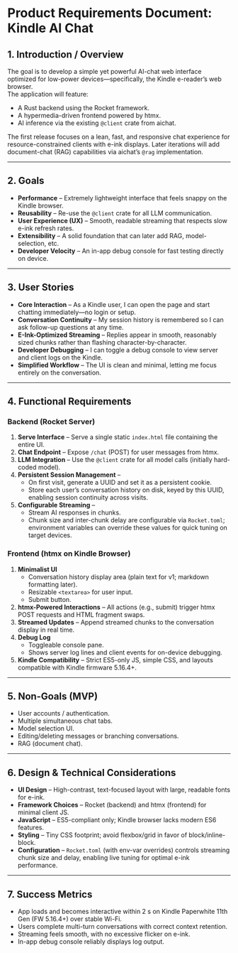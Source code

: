 # Product Requirements Document: Kindle AI Chat

## 1. Introduction / Overview
The goal is to develop a simple yet powerful AI-chat web interface optimized for low-power devices—specifically, the Kindle e-reader’s web browser.  
The application will feature:

* A Rust backend using the Rocket framework.
* A hypermedia-driven frontend powered by htmx.
* AI inference via the existing `@client` crate from aichat.

The first release focuses on a lean, fast, and responsive chat experience for resource-constrained clients with e-ink displays. Later iterations will add document-chat (RAG) capabilities via aichat’s `@rag` implementation.

---

## 2. Goals
* **Performance** – Extremely lightweight interface that feels snappy on the Kindle browser.  
* **Reusability** – Re-use the `@client` crate for all LLM communication.  
* **User Experience (UX)** – Smooth, readable streaming that respects slow e-ink refresh rates.  
* **Extensibility** – A solid foundation that can later add RAG, model-selection, etc.  
* **Developer Velocity** – An in-app debug console for fast testing directly on device.

---

## 3. User Stories
* **Core Interaction** – As a Kindle user, I can open the page and start chatting immediately—no login or setup.  
* **Conversation Continuity** – My session history is remembered so I can ask follow-up questions at any time.  
* **E-Ink-Optimized Streaming** – Replies appear in smooth, reasonably sized chunks rather than flashing character-by-character.  
* **Developer Debugging** – I can toggle a debug console to view server and client logs on the Kindle.  
* **Simplified Workflow** – The UI is clean and minimal, letting me focus entirely on the conversation.

---

## 4. Functional Requirements

### Backend (Rocket Server)
1. **Serve Interface** – Serve a single static `index.html` file containing the entire UI.  
2. **Chat Endpoint** – Expose `/chat` (POST) for user messages from htmx.  
3. **LLM Integration** – Use the `@client` crate for all model calls (initially hard-coded model).  
4. **Persistent Session Management** –  
   * On first visit, generate a UUID and set it as a persistent cookie.  
   * Store each user’s conversation history on disk, keyed by this UUID, enabling session continuity across visits.  
5. **Configurable Streaming** –  
   * Stream AI responses in chunks.  
   * Chunk size and inter-chunk delay are configurable via `Rocket.toml`; environment variables can override these values for quick tuning on target devices.

### Frontend (htmx on Kindle Browser)
1. **Minimalist UI**  
   * Conversation history display area (plain text for v1; markdown formatting later).  
   * Resizable `<textarea>` for user input.  
   * Submit button.  
2. **htmx-Powered Interactions** – All actions (e.g., submit) trigger htmx POST requests and HTML fragment swaps.  
3. **Streamed Updates** – Append streamed chunks to the conversation display in real time.  
4. **Debug Log**  
   * Toggleable console pane.  
   * Shows server log lines and client events for on-device debugging.  
5. **Kindle Compatibility** – Strict ES5-only JS, simple CSS, and layouts compatible with Kindle firmware 5.16.4+.

---

## 5. Non-Goals (MVP)
* User accounts / authentication.  
* Multiple simultaneous chat tabs.  
* Model selection UI.  
* Editing/deleting messages or branching conversations.  
* RAG (document chat).

---

## 6. Design & Technical Considerations
* **UI Design** – High-contrast, text-focused layout with large, readable fonts for e-ink.  
* **Framework Choices** – Rocket (backend) and htmx (frontend) for minimal client JS.  
* **JavaScript** – ES5-compliant only; Kindle browser lacks modern ES6 features.  
* **Styling** – Tiny CSS footprint; avoid flexbox/grid in favor of block/inline-block.  
* **Configuration** – `Rocket.toml` (with env-var overrides) controls streaming chunk size and delay, enabling live tuning for optimal e-ink performance.

---

## 7. Success Metrics
* App loads and becomes interactive within 2 s on Kindle Paperwhite 11th Gen (FW 5.16.4+) over stable Wi-Fi.  
* Users complete multi-turn conversations with correct context retention.  
* Streaming feels smooth, with no excessive flicker on e-ink.  
* In-app debug console reliably displays log output.
